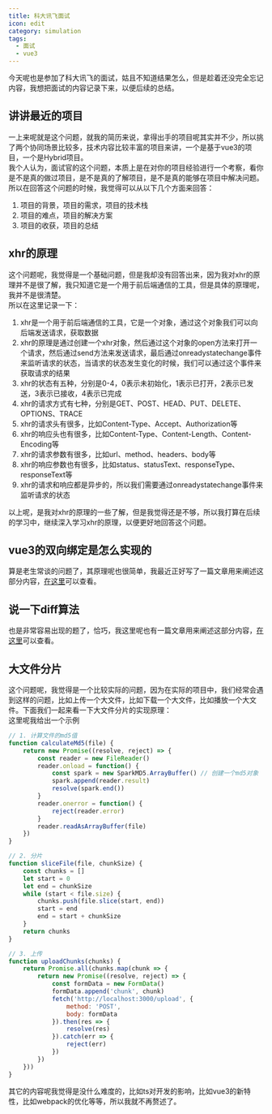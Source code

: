 ```yaml
---
title: 科大讯飞面试
icon: edit
category: simulation
tags:
  - 面试
  - vue3
---
```


今天呢也是参加了科大讯飞的面试，姑且不知道结果怎么，但是趁着还没完全忘记内容，我想把面试的内容记录下来，以便后续的总结。

<!-- more -->

## 讲讲最近的项目
一上来呢就是这个问题，就我的简历来说，拿得出手的项目呢其实并不少，所以挑了两个协同场景比较多，技术内容比较丰富的项目来讲，一个是基于vue3的项目，一个是Hybrid项目。  
我个人认为，面试官的这个问题，本质上是在对你的项目经验进行一个考察，看你是不是真的做过项目，是不是真的了解项目，是不是真的能够在项目中解决问题。所以在回答这个问题的时候，我觉得可以从以下几个方面来回答：
1. 项目的背景，项目的需求，项目的技术栈
2. 项目的难点，项目的解决方案
3. 项目的收获，项目的总结

## xhr的原理
这个问题呢，我觉得是一个基础问题，但是我却没有回答出来，因为我对xhr的原理并不是很了解，我只知道它是一个用于前后端通信的工具，但是具体的原理呢，我并不是很清楚。  
所以在这里记录一下：
1. xhr是一个用于前后端通信的工具，它是一个对象，通过这个对象我们可以向后端发送请求，获取数据
2. xhr的原理是通过创建一个xhr对象，然后通过这个对象的open方法来打开一个请求，然后通过send方法来发送请求，最后通过onreadystatechange事件来监听请求的状态，当请求的状态发生变化的时候，我们可以通过这个事件来获取请求的结果
3. xhr的状态有五种，分别是0-4，0表示未初始化，1表示已打开，2表示已发送，3表示已接收，4表示已完成
4. xhr的请求方式有七种，分别是GET、POST、HEAD、PUT、DELETE、OPTIONS、TRACE
5. xhr的请求头有很多，比如Content-Type、Accept、Authorization等
6. xhr的响应头也有很多，比如Content-Type、Content-Length、Content-Encoding等
7. xhr的请求参数有很多，比如url、method、headers、body等
8. xhr的响应参数也有很多，比如status、statusText、responseType、responseText等
9. xhr的请求和响应都是异步的，所以我们需要通过onreadystatechange事件来监听请求的状态

以上呢，是我对xhr的原理的一些了解，但是我觉得还是不够，所以我打算在后续的学习中，继续深入学习xhr的原理，以便更好地回答这个问题。

## vue3的双向绑定是怎么实现的
算是老生常谈的问题了，其原理呢也很简单，我最近正好写了一篇文章用来阐述这部分内容，[在这里](../vue/响应式源码实现.md)可以查看。

## 说一下diff算法
也是非常容易出现的题了，恰巧，我这里呢也有一篇文章用来阐述这部分内容，[在这里](../vue/diff.md)可以查看。

## 大文件分片
这个问题呢，我觉得是一个比较实际的问题，因为在实际的项目中，我们经常会遇到这样的问题，比如上传一个大文件，比如下载一个大文件，比如播放一个大文件。下面我们一起来看一下大文件分片的实现原理：  
这里呢我给出一个示例
```javascript
// 1. 计算文件的md5值
function calculateMd5(file) {
    return new Promise((resolve, reject) => {
        const reader = new FileReader()
        reader.onload = function() {
            const spark = new SparkMD5.ArrayBuffer() // 创建一个md5对象
            spark.append(reader.result)
            resolve(spark.end())
        }
        reader.onerror = function() {
            reject(reader.error)
        }
        reader.readAsArrayBuffer(file)
    })
}

// 2. 分片
function sliceFile(file, chunkSize) {
    const chunks = []
    let start = 0
    let end = chunkSize
    while (start < file.size) {
        chunks.push(file.slice(start, end))
        start = end
        end = start + chunkSize
    }
    return chunks
}

// 3. 上传
function uploadChunks(chunks) {
    return Promise.all(chunks.map(chunk => {
        return new Promise((resolve, reject) => {
            const formData = new FormData()
            formData.append('chunk', chunk)
            fetch('http://localhost:3000/upload', {
                method: 'POST',
                body: formData
            }).then(res => {
                resolve(res)
            }).catch(err => {
                reject(err)
            })
        })
    }))
}

```

其它的内容呢我觉得是没什么难度的，比如ts对开发的影响，比如vue3的新特性，比如webpack的优化等等，所以我就不再赘述了。
